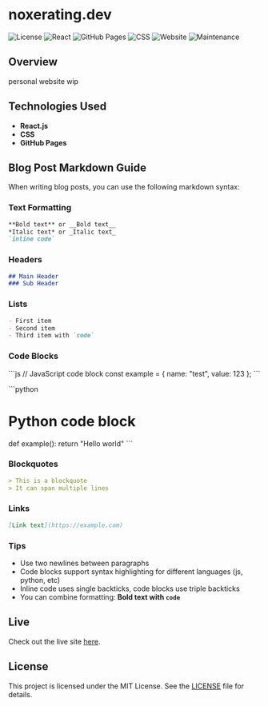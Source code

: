 # noxerating.dev

![License](https://img.shields.io/badge/license-MIT-blue.svg)
![React](https://img.shields.io/badge/React-18.3.1-blue)
![GitHub Pages](https://img.shields.io/badge/GitHub%20Pages-deployed-brightgreen)
![CSS](https://img.shields.io/badge/CSS-3-264de4)
![Website](https://img.shields.io/website?url=https%3A%2F%2Fconvolutionary.dev)
![Maintenance](https://img.shields.io/maintenance/yes/2025)

## Overview
personal website wip

## Technologies Used
- **React.js**
- **CSS**
- **GitHub Pages**

## Blog Post Markdown Guide

When writing blog posts, you can use the following markdown syntax:

### Text Formatting
```markdown
**Bold text** or __Bold text__
*Italic text* or _Italic text_
`inline code`
```

### Headers
```markdown
## Main Header
### Sub Header
```

### Lists
```markdown
- First item
- Second item
- Third item with `code`
```

### Code Blocks
\```js
// JavaScript code block
const example = {
    name: "test",
    value: 123
};
\```

\```python
# Python code block
def example():
    return "Hello world"
\```

### Blockquotes
```markdown
> This is a blockquote
> It can span multiple lines
```

### Links
```markdown
[Link text](https://example.com)
```

### Tips
- Use two newlines between paragraphs
- Code blocks support syntax highlighting for different languages (js, python, etc)
- Inline code uses single backticks, code blocks use triple backticks
- You can combine formatting: **Bold text with `code`**

## Live
Check out the live site [here](https://noxerating.dev/).

## License
This project is licensed under the MIT License. See the [LICENSE](LICENSE) file for details.

